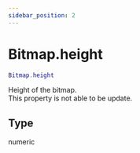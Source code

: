 ```yaml
---
sidebar_position: 2
---
```


# Bitmap.height
```lua
Bitmap.height
```
Height of the bitmap.<br/>
This property is not able to be update.

## Type
numeric